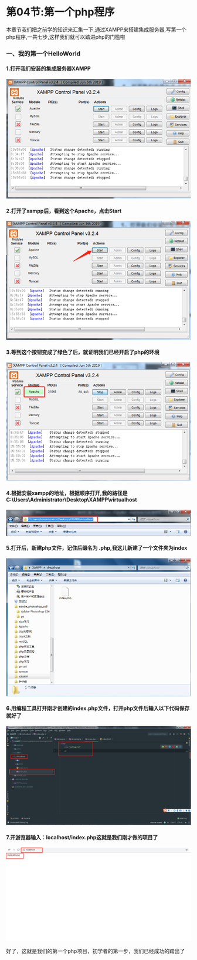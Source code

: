 # 第04节:第一个php程序
本章节我们把之前学的知识来汇集一下,通过XAMPP来搭建集成服务器,写第一个php程序,一共七步,这样我们就可以踏进php的门槛啦

### 一、我的第一个HelloWorld
#### 1.打开我们安装的集成服务器XAMPP
![images](../images/0104_img.png)

#### 2.打开了xampp后，看到这个Apache，点击Start
![images](../images/0104_png.png)

#### 3.等到这个按钮变成了绿色了后，就证明我们已经开启了php的环境
![images](../images/0104_imgs.png)

#### 4.根据安装xampp的地址，根据顺序打开,我的路径是C:\Users\Administrator\Desktop\XAMPP\virtualhost
![images](../images/0104_new.png)

#### 5.打开后，新建php文件，记住后缀名为 .php,我这儿新建了一个文件夹为index
![images](../images/0104_pngs.png)

#### 6.用编程工具打开刚才创建的index.php文件，打开php文件后输入以下代码保存就好了
![images](../images/0104_logo.png)

#### 7.开游览器输入：localhost/index.php这就是我们刚才做的项目了
![images](../images/0104_logos.png)

好了，这就是我们的第一个php项目，初学者的第一步，我们已经成功的踏出了